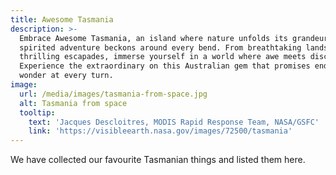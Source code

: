 ```yaml
---
title: Awesome Tasmania
description: >-
  Embrace Awesome Tasmania, an island where nature unfolds its grandeur and
  spirited adventure beckons around every bend. From breathtaking landscapes to
  thrilling escapades, immerse yourself in a world where awe meets discovery.
  Experience the extraordinary on this Australian gem that promises endless
  wonder at every turn.
image:
  url: /media/images/tasmania-from-space.jpg
  alt: Tasmania from space
  tooltip:
    text: 'Jacques Descloitres, MODIS Rapid Response Team, NASA/GSFC'
    link: 'https://visibleearth.nasa.gov/images/72500/tasmania'
---
```


We have collected our favourite Tasmanian things and listed them here.
